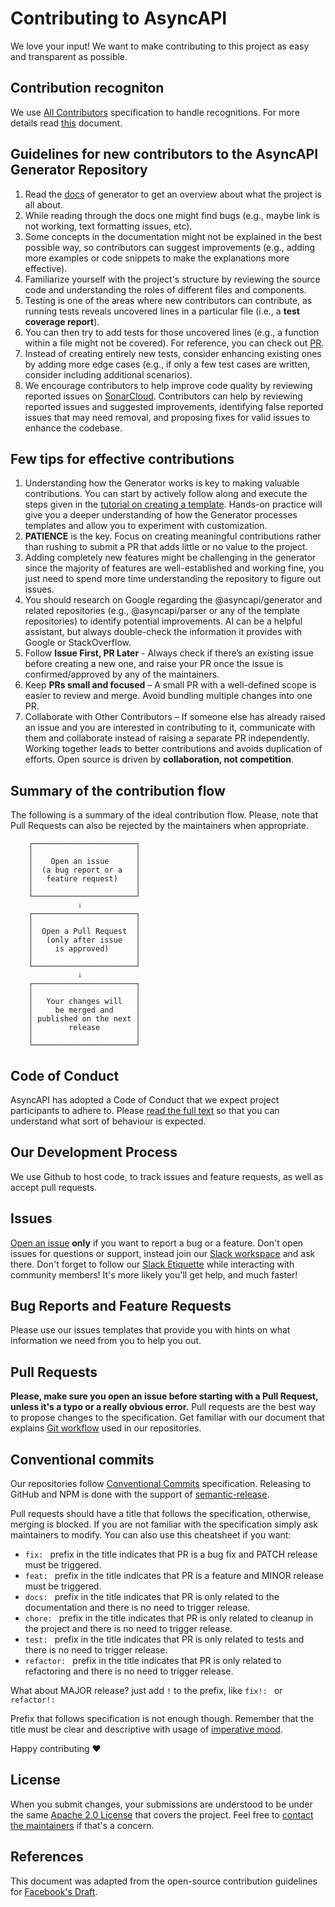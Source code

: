 # Contributing to AsyncAPI
We love your input! We want to make contributing to this project as easy and transparent as possible.

## Contribution recogniton

We use [All Contributors](https://allcontributors.org/docs/en/specification) specification to handle recognitions. For more details read [this](https://github.com/asyncapi/community/blob/master/recognize-contributors.md) document.

## Guidelines for new contributors to the AsyncAPI Generator Repository 

1. Read the [docs](https://www.asyncapi.com/docs/tools/generator) of generator to get an overview about what the project is all about.
2. While reading through the docs one might find bugs (e.g., maybe link is not working, text formatting issues, etc).
3. Some concepts in the documentation might not be explained in the best possible way, so contributors can suggest improvements (e.g., adding more examples or code snippets to make the explanations more effective).
4. Familiarize yourself with the project's structure by reviewing the source code and understanding the roles of different files and components.
5. Testing is one of the areas where new contributors can contribute, as running tests reveals uncovered lines in a particular file (i.e., a **test coverage report**).
6. You can then try to add tests for those uncovered lines (e.g., a function within a file might not be covered). For reference, you can check out [PR](https://github.com/asyncapi/generator/pull/1379).
7. Instead of creating entirely new tests, consider enhancing existing ones by adding more edge cases (e.g., if only a few test cases are written, consider including additional scenarios).
8. We encourage contributors to help improve code quality by reviewing reported issues on [SonarCloud](https://sonarcloud.io/project/issues?issueStatuses=OPEN%2CCONFIRMED&id=asyncapi_generator). Contributors can help by reviewing reported issues and suggested improvements, identifying false reported issues that may need removal, and proposing fixes for valid issues to enhance the codebase.

## Few tips for effective contributions

1. Understanding how the Generator works is key to making valuable contributions. You can start by actively follow along and execute the steps given in the [tutorial on creating a template](https://www.asyncapi.com/docs/tools/generator/generator-template). Hands-on practice will give you a deeper understanding of how the Generator processes templates and allow you to experiment with customization.
2. **PATIENCE** is the key. Focus on creating meaningful contributions rather than rushing to submit a PR that adds little or no value to the project.
3. Adding completely new features might be challenging in the generator since the majority of features are well-established and working fine, you just need to spend more time understanding the repository to figure out issues.
4. You should research on Google regarding the @asyncapi/generator and related repositories (e.g., @asyncapi/parser or any of the template repositories) to identify potential improvements. AI can be a helpful assistant, but always double-check the information it provides with Google or StackOverflow.
5. Follow **Issue First, PR Later** - Always check if there’s an existing issue before creating a new one, and raise your PR once the issue is confirmed/approved by any of the maintainers.
6. Keep **PRs small and focused** – A small PR with a well-defined scope is easier to review and merge. Avoid bundling multiple changes into one PR.
7. Collaborate with Other Contributors – If someone else has already raised an issue and you are interested in contributing to it, communicate with them and collaborate instead of raising a separate PR independently. Working together leads to better contributions and avoids duplication of efforts. Open source is driven by **collaboration, not competition**.

## Summary of the contribution flow

The following is a summary of the ideal contribution flow. Please, note that Pull Requests can also be rejected by the maintainers when appropriate.

```
    ┌───────────────────────┐
    │                       │
    │    Open an issue      │
    │  (a bug report or a   │
    │   feature request)    │
    │                       │
    └───────────────────────┘
               ⇩
    ┌───────────────────────┐
    │                       │
    │  Open a Pull Request  │
    │   (only after issue   │
    │     is approved)      │
    │                       │
    └───────────────────────┘
               ⇩
    ┌───────────────────────┐
    │                       │
    │   Your changes will   │
    │     be merged and     │
    │ published on the next │
    │        release        │
    │                       │
    └───────────────────────┘
```

## Code of Conduct
AsyncAPI has adopted a Code of Conduct that we expect project participants to adhere to. Please [read the full text](./CODE_OF_CONDUCT.md) so that you can understand what sort of behaviour is expected.

## Our Development Process
We use Github to host code, to track issues and feature requests, as well as accept pull requests.

## Issues
[Open an issue](https://github.com/asyncapi/asyncapi/issues/new) **only** if you want to report a bug or a feature. Don't open issues for questions or support, instead join our [Slack workspace](https://www.asyncapi.com/slack-invite) and ask there. Don't forget to follow our [Slack Etiquette](https://github.com/asyncapi/community/blob/master/slack-etiquette.md) while interacting with community members! It's more likely you'll get help, and much faster!

## Bug Reports and Feature Requests

Please use our issues templates that provide you with hints on what information we need from you to help you out.

## Pull Requests

**Please, make sure you open an issue before starting with a Pull Request, unless it's a typo or a really obvious error.** Pull requests are the best way to propose changes to the specification. Get familiar with our document that explains [Git workflow](https://github.com/asyncapi/community/blob/master/git-workflow.md) used in our repositories.

## Conventional commits

Our repositories follow [Conventional Commits](https://www.conventionalcommits.org/en/v1.0.0/#summary) specification. Releasing to GitHub and NPM is done with the support of [semantic-release](https://semantic-release.gitbook.io/semantic-release/).

Pull requests should have a title that follows the specification, otherwise, merging is blocked. If you are not familiar with the specification simply ask maintainers to modify. You can also use this cheatsheet if you want:

- `fix: ` prefix in the title indicates that PR is a bug fix and PATCH release must be triggered.
- `feat: ` prefix in the title indicates that PR is a feature and MINOR release must be triggered.
- `docs: ` prefix in the title indicates that PR is only related to the documentation and there is no need to trigger release.
- `chore: ` prefix in the title indicates that PR is only related to cleanup in the project and there is no need to trigger release.
- `test: ` prefix in the title indicates that PR is only related to tests and there is no need to trigger release.
- `refactor: ` prefix in the title indicates that PR is only related to refactoring and there is no need to trigger release.

What about MAJOR release? just add `!` to the prefix, like `fix!: ` or `refactor!: `

Prefix that follows specification is not enough though. Remember that the title must be clear and descriptive with usage of [imperative mood](https://chris.beams.io/posts/git-commit/#imperative).

Happy contributing :heart:

## License
When you submit changes, your submissions are understood to be under the same [Apache 2.0 License](https://github.com/asyncapi/asyncapi/blob/master/LICENSE) that covers the project. Feel free to [contact the maintainers](https://www.asyncapi.com/slack-invite) if that's a concern.

## References
This document was adapted from the open-source contribution guidelines for [Facebook's Draft](https://github.com/facebook/draft-js/blob/master/CONTRIBUTING.md).